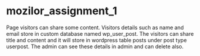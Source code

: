 # mozilor_assignment_1

Page visitors can share some content. Visitors details such as name and email store in custom database named wp_user_post. The visitors can share title and content and it will store in wordpress table posts under post type userpost. The admin can see these details in admin and can delete also.
